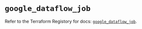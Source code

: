 # `google_dataflow_job`

Refer to the Terraform Registory for docs: [`google_dataflow_job`](https://registry.terraform.io/providers/hashicorp/google/5.10.0/docs/resources/dataflow_job).
